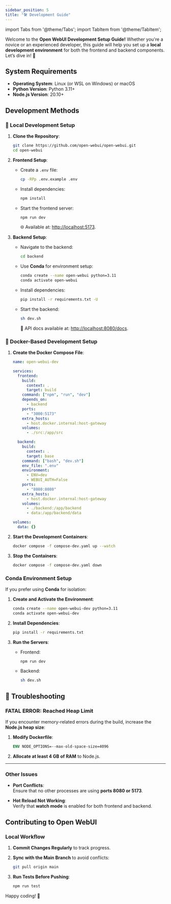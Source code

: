 ```yaml
---
sidebar_position: 5
title: "🛠️ Development Guide"
---
```


import Tabs from '@theme/Tabs';
import TabItem from '@theme/TabItem';


Welcome to the **Open WebUI Development Setup Guide!** Whether you're a novice or an experienced developer, this guide will help you set up a **local development environment** for both the frontend and backend components. Let’s dive in! 🚀

## System Requirements

- **Operating System**: Linux (or WSL on Windows) or macOS  
- **Python Version**: Python 3.11+  
- **Node.js Version**: 20.10+

## Development Methods

<Tabs groupId="dev-setup">

<TabItem value="local" label="Local Setup">

### 🐧 Local Development Setup

1. **Clone the Repository**:

   ```bash
   git clone https://github.com/open-webui/open-webui.git
   cd open-webui
   ```

2. **Frontend Setup**:
   - Create a `.env` file:

     ```bash
     cp -RPp .env.example .env
     ```

   - Install dependencies:

     ```bash
     npm install
     ```

   - Start the frontend server:

     ```bash
     npm run dev
     ```

     🌐 Available at: [http://localhost:5173](http://localhost:5173).

3. **Backend Setup**:
   - Navigate to the backend:

     ```bash
     cd backend
     ```

   - Use **Conda** for environment setup:

     ```bash
     conda create --name open-webui python=3.11
     conda activate open-webui
     ```

   - Install dependencies:

     ```bash
     pip install -r requirements.txt -U
     ```

   - Start the backend:

     ```bash
     sh dev.sh
     ```

     📄 API docs available at: [http://localhost:8080/docs](http://localhost:8080/docs).

</TabItem>

<TabItem value="docker" label="Docker Setup">

### 🐳 Docker-Based Development Setup

1. **Create the Docker Compose File**:

   ```yaml
   name: open-webui-dev

   services:
     frontend:
       build:
         context: .
         target: build
       command: ["npm", "run", "dev"]
       depends_on:
         - backend
       ports:
         - "3000:5173"
       extra_hosts:
         - host.docker.internal:host-gateway
       volumes:
         - ./src:/app/src

     backend:
       build:
         context: .
         target: base
       command: ["bash", "dev.sh"]
       env_file: ".env"
       environment:
         - ENV=dev
         - WEBUI_AUTH=False
       ports:
         - "8080:8080"
       extra_hosts:
         - host.docker.internal:host-gateway
       volumes:
         - ./backend:/app/backend
         - data:/app/backend/data

   volumes:
     data: {}
   ```

2. **Start the Development Containers**:

   ```bash
   docker compose -f compose-dev.yaml up --watch
   ```

3. **Stop the Containers**:

   ```bash
   docker compose -f compose-dev.yaml down
   ```

</TabItem>
<TabItem value="conda" label="Optional Conda Setup">

### Conda Environment Setup

If you prefer using **Conda** for isolation:

1. **Create and Activate the Environment**:

   ```bash
   conda create --name open-webui-dev python=3.11
   conda activate open-webui-dev
   ```

2. **Install Dependencies**:

   ```bash
   pip install -r requirements.txt
   ```

3. **Run the Servers**:
   - Frontend:

     ```bash
     npm run dev
     ```

   - Backend:

     ```bash
     sh dev.sh
     ```

</TabItem>

<TabItem value="troubleshooting" label="Troubleshooting">

## 🐛 Troubleshooting

### **FATAL ERROR: Reached Heap Limit**

If you encounter memory-related errors during the build, increase the **Node.js heap size**:

1. **Modify Dockerfile**:

   ```dockerfile
   ENV NODE_OPTIONS=--max-old-space-size=4096
   ```

2. **Allocate at least 4 GB of RAM** to Node.js.

---

### **Other Issues**

- **Port Conflicts**:  
   Ensure that no other processes are using **ports 8080 or 5173**.

- **Hot Reload Not Working**:  
   Verify that **watch mode** is enabled for both frontend and backend.

</TabItem>

</Tabs>

## Contributing to Open WebUI

### Local Workflow

1. **Commit Changes Regularly** to track progress.
2. **Sync with the Main Branch** to avoid conflicts:

   ```bash
   git pull origin main
   ```

3. **Run Tests Before Pushing**:

   ```bash
   npm run test
   ```

Happy coding! 🎉
